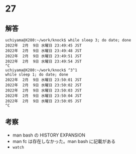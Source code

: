 # 27

## 解答

```
uchiyama@X280:~/work/knock$ while sleep 3; do date; done
2022年  2月  9日 水曜日 23:49:45 JST
2022年  2月  9日 水曜日 23:49:48 JST
2022年  2月  9日 水曜日 23:49:51 JST
2022年  2月  9日 水曜日 23:49:54 JST
^C
uchiyama@X280:~/work/knock$ ^3^1
while sleep 1; do date; done
2022年  2月  9日 水曜日 23:50:01 JST
2022年  2月  9日 水曜日 23:50:02 JST
2022年  2月  9日 水曜日 23:50:03 JST
2022年  2月  9日 水曜日 23:50:04 JST
2022年  2月  9日 水曜日 23:50:05 JST
^C
```

## 考察

- man bash の HISTORY EXPANSION
- man fc は存在しなかった。man bash に記載がある
- `watch`
